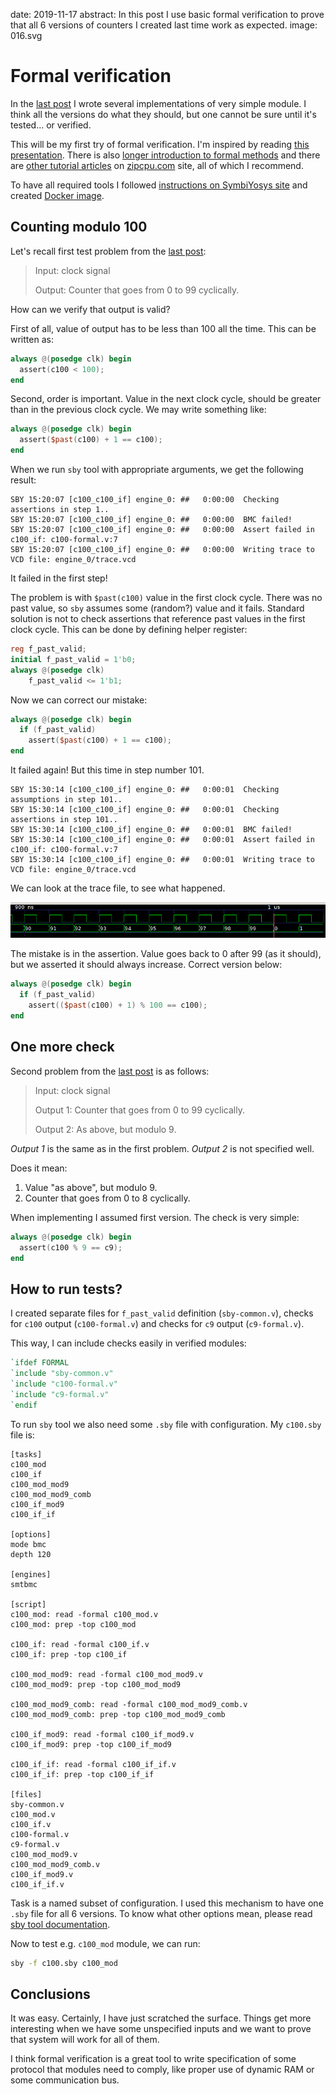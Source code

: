 date: 2019-11-17
abstract: In this post I use basic formal verification to prove that all 6 versions of counters I created last time work as expected.
image: 016.svg

# Formal verification

In the [last post](015-How-to-count) I wrote several implementations of very simple module.
I think all the versions do what they should, but one cannot be sure
until it's tested... or verified.

This will be my first try of formal verification. I'm inspired by reading
[this presentation](http://zipcpu.com/tutorial/lsn-03-fsm.pdf).
There is also [longer introduction to formal methods](http://zipcpu.com/blog/2017/10/19/formal-intro.html)
and there are [other tutorial articles](http://zipcpu.com/tutorial/)
on [zipcpu.com](http://zipcpu.com) site,
all of which I recommend.

To have all required tools I followed
[instructions on SymbiYosys site](https://symbiyosys.readthedocs.io/en/latest/quickstart.html) and created [Docker image](https://hub.docker.com/repository/docker/tocisz/verilog-toolbox).

## Counting modulo 100

Let's recall first test problem from the [last post](015-How-to-count):

> Input: clock signal
>
> Output: Counter that goes from 0 to 99 cyclically.

How can we verify that output is valid?

First of all, value of output has to be less than 100 all the time.
This can be written as:

```Verilog
always @(posedge clk) begin
  assert(c100 < 100);
end
```

Second, order is important. Value in the next clock cycle, should be
greater than in the previous clock cycle. We may write something like:
```Verilog
always @(posedge clk) begin
  assert($past(c100) + 1 == c100);
end
```

When we run `sby` tool with appropriate arguments, we get the following
result:

```
SBY 15:20:07 [c100_c100_if] engine_0: ##   0:00:00  Checking assertions in step 1..
SBY 15:20:07 [c100_c100_if] engine_0: ##   0:00:00  BMC failed!
SBY 15:20:07 [c100_c100_if] engine_0: ##   0:00:00  Assert failed in c100_if: c100-formal.v:7
SBY 15:20:07 [c100_c100_if] engine_0: ##   0:00:00  Writing trace to VCD file: engine_0/trace.vcd
```

It failed in the first step!

The problem is with `$past(c100)` value in the first clock cycle. There
was no past value, so `sby` assumes some (random?) value and it fails.
Standard solution is not to check assertions that reference past values
in the first clock cycle. This can be done by defining helper register:
```Verilog
reg f_past_valid;
initial	f_past_valid = 1'b0;
always @(posedge clk)
	f_past_valid <= 1'b1;
```

Now we can correct our mistake:
```Verilog
always @(posedge clk) begin
  if (f_past_valid)
    assert($past(c100) + 1 == c100);
end
```

It failed again! But this time in step number 101.

```
SBY 15:30:14 [c100_c100_if] engine_0: ##   0:00:01  Checking assumptions in step 101..
SBY 15:30:14 [c100_c100_if] engine_0: ##   0:00:01  Checking assertions in step 101..
SBY 15:30:14 [c100_c100_if] engine_0: ##   0:00:01  BMC failed!
SBY 15:30:14 [c100_c100_if] engine_0: ##   0:00:01  Assert failed in c100_if: c100-formal.v:7
SBY 15:30:14 [c100_c100_if] engine_0: ##   0:00:01  Writing trace to VCD file: engine_0/trace.vcd
```

We can look at the trace file, to see what happened.

![Trace file for the fail](016-fail.png)

The mistake is in the assertion. Value goes back to 0 after 99 (as it should),
but we asserted it should always increase. Correct version below:
```Verilog
always @(posedge clk) begin
  if (f_past_valid)
    assert(($past(c100) + 1) % 100 == c100);
end
```

## One more check

Second problem from the [last post](015-How-to-count) is as follows:

> Input: clock signal
>
> Output 1: Counter that goes from 0 to 99 cyclically.
>
> Output 2: As above, but modulo 9.


*Output 1* is the same as in the first problem. *Output 2* is not specified
well.

Does it mean:

1. Value "as above", but modulo 9.
2. Counter that goes from 0 to 8 cyclically.

When implementing I assumed first version. The check is very simple:
```Verilog
always @(posedge clk) begin
  assert(c100 % 9 == c9);
end
```

## How to run tests?

I created separate files for `f_past_valid` definition (`sby-common.v`),
checks for `c100` output (`c100-formal.v`)
and checks for `c9` output (`c9-formal.v`).

This way, I can include checks easily in verified modules:
```Verilog
`ifdef FORMAL
`include "sby-common.v"
`include "c100-formal.v"
`include "c9-formal.v"
`endif
```

To run `sby` tool we also need some `.sby` file with configuration.
My `c100.sby` file is:
```options
[tasks]
c100_mod
c100_if
c100_mod_mod9
c100_mod_mod9_comb
c100_if_mod9
c100_if_if

[options]
mode bmc
depth 120

[engines]
smtbmc

[script]
c100_mod: read -formal c100_mod.v
c100_mod: prep -top c100_mod

c100_if: read -formal c100_if.v
c100_if: prep -top c100_if

c100_mod_mod9: read -formal c100_mod_mod9.v
c100_mod_mod9: prep -top c100_mod_mod9

c100_mod_mod9_comb: read -formal c100_mod_mod9_comb.v
c100_mod_mod9_comb: prep -top c100_mod_mod9_comb

c100_if_mod9: read -formal c100_if_mod9.v
c100_if_mod9: prep -top c100_if_mod9

c100_if_if: read -formal c100_if_if.v
c100_if_if: prep -top c100_if_if

[files]
sby-common.v
c100_mod.v
c100_if.v
c100-formal.v
c9-formal.v
c100_mod_mod9.v
c100_mod_mod9_comb.v
c100_if_mod9.v
c100_if_if.v
```

Task is a named subset of configuration. I used this mechanism
to have one `.sby` file for all 6 versions.
To know what other options mean, please read [sby tool documentation](https://symbiyosys.readthedocs.io/en/latest/reference.html).

Now to test e.g. `c100_mod` module, we can run:
```Bash
sby -f c100.sby c100_mod
```

## Conclusions

It was easy. Certainly, I have just scratched the surface.
Things get more interesting when we have some unspecified inputs
and we want to prove that system will work for all of them.

I think formal verification is a  great tool
to write specification of some protocol
that modules need to comply, like proper use of dynamic RAM
or some communication bus.
